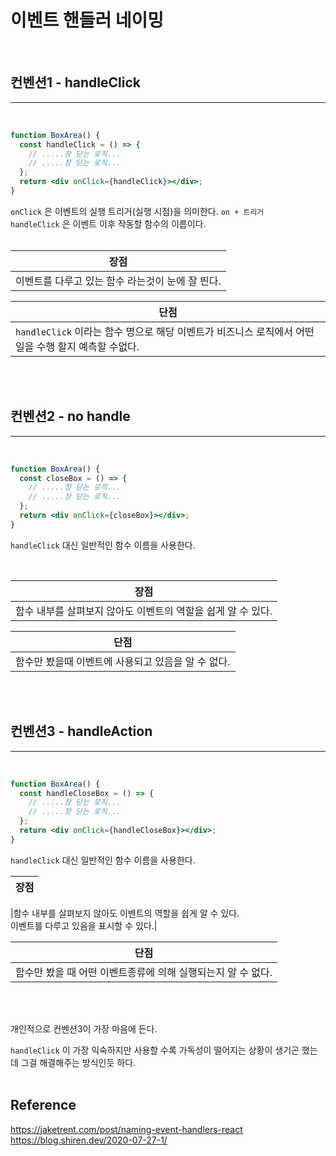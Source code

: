# 이벤트 핸들러 네이밍

<br>

## 컨벤션1 - handleClick

---

<br>

```jsx
function BoxArea() {
  const handleClick = () => {
    // .....창 닫는 로직...
    // .....창 닫는 로직...
  };
  return <div onClick={handleClick}></div>;
}
```

`onClick` 은 이벤트의 실행 트리거(실행 시점)을 의미한다. `on + 트리거`  
`handleClick` 은 이벤트 이후 작동할 함수의 이름이다.  
<br>

| 장점                                             |
| ------------------------------------------------ |
| 이벤트를 다루고 있는 함수 라는것이 눈에 잘 띈다. |

| 단점                                                                                                |
| --------------------------------------------------------------------------------------------------- |
| `handleClick` 이라는 함수 명으로 해당 이벤트가 비즈니스 로직에서 어떤 일을 수행 할지 예측할 수없다. |

<br>
<br>

## 컨벤션2 - no handle

---

<br>

```jsx
function BoxArea() {
  const closeBox = () => {
    // .....창 닫는 로직...
    // .....창 닫는 로직...
  };
  return <div onClick={closeBox}></div>;
}
```

`handleClick` 대신 일반적인 함수 이름을 사용한다.

<br>

| 장점                                                         |
| ------------------------------------------------------------ |
| 함수 내부를 살펴보지 않아도 이벤트의 역할을 쉽게 알 수 있다. |

| 단점                                               |
| -------------------------------------------------- |
| 함수만 봤을때 이벤트에 사용되고 있음을 알 수 없다. |

<br>
<br>

## 컨벤션3 - handleAction

---

<br>

```jsx
function BoxArea() {
  const handleCloseBox = () => {
    // .....창 닫는 로직...
    // .....창 닫는 로직...
  };
  return <div onClick={handleCloseBox}></div>;
}
```

`handleClick` 대신 일반적인 함수 이름을 사용한다.

| 장점 |
| ---- |

|함수 내부를 살펴보지 않아도 이벤트의 역할을 쉽게 알 수 있다.  
이벤트를 다루고 있음을 표시할 수 있다.|

| 단점                                                         |
| ------------------------------------------------------------ |
| 함수만 봤을 때 어떤 이벤트종류에 의해 실행되는지 알 수 없다. |

<br>
<br>

개인적으로 컨벤션3이 가장 마음에 든다.

`handleClick` 이 가장 익숙하지만 사용할 수록 가독성이 떨어지는 상황이 생기곤 했는데 그걸 해결해주는 방식인듯 하다.
<br>
<br>

## Reference

https://jaketrent.com/post/naming-event-handlers-react  
https://blog.shiren.dev/2020-07-27-1/
